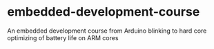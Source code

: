# embedded-development-course
An embedded development course from Arduino blinking to hard core optimizing of battery life on ARM cores
